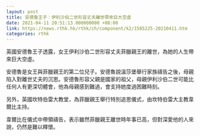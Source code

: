 ```yaml
---
layout: post
title: 安德魯王子：伊利沙伯二世形容丈夫離世帶來巨大空虛
date: 2021-04-11 20:51:13.000000000 +08:00
link: https://news.rthk.hk/rthk/ch/component/k2/1585225-20210411.htm
categories: rthk
---
```


英國安德魯王子透露，女王伊利沙伯二世形容丈夫菲臘親王的離世，為她的人生帶來巨大空虛。

安德魯是女王與菲臘親王的第二位兒子。安德魯說溫莎堡舉行家族禱告之後，母親陷入對離世丈夫的沉思。安德魯形容父親是國家的祖父，母親伊利沙伯二世可能比任何人有更深切體會，他為母親感到難過，會支持她度過困難時刻。

另外，英國坎特伯雷大教堂，為菲臘親王舉行特別追思儀式，由坎特伯雷大主教韋爾比主持。

韋爾比在儀式中帶領禱告，表示雖然菲臘親王離世時年事已高，但對深愛他的人來說，仍然是難以釋懷。
